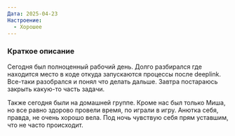 ```yaml
---
Дата: 2025-04-23
Настроение:
  - Хорошее
---
```

### Краткое описание
Сегодня был полноценный рабочий день. Долго разбирался где находится место в коде откуда запускаются процессы после deeplink. Все-таки разобрался и понял что делать дальше. Завтра постараюсь закрыть какую-то часть задачи.

Также сегодня были на домашней группе. Кроме нас был только Миша, но все равно здорово провели время, по играли в игру. Анютка себя, правда, не очень хорошо вела.
Под ночь чувствую себя прям уставшим, что не часто происходит.